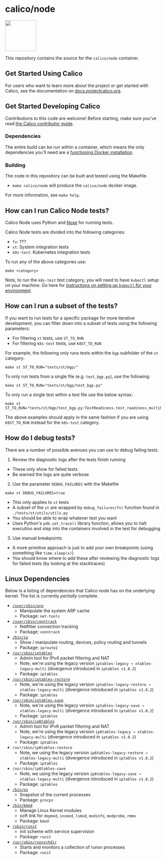 # calico/node
<img src="http://docs.projectcalico.org/images/felix.png" width="100" height="100">

This repository contains the source for the `calico/node` container.

## Get Started Using Calico

For users who want to learn more about the project or get started with Calico, see the documentation on [docs.projectcalico.org](https://docs.projectcalico.org).

## Get Started Developing Calico

Contributions to this code are welcome! Before starting, make sure you've read [the Calico contributor guide][contrib].

### Dependencies

The entire build can be run within a container, which means the only dependencies you'll need are a [functioning Docker installation](https://docs.docker.com/engine/installation/).

### Building

The code in this repository can be built and tested using the Makefile.

- `make calico/node` will produce the `calico/node` docker image.

For more information, see `make help`.

[contrib]: https://github.com/projectcalico/calico/blob/master/CONTRIBUTING_CODE.md

## How can I run Calico Node tests?

Calico Node uses Python and [Nose](https://nose.readthedocs.io/en/latest/) for running tests.

Calico Node tests are divided into the following categories: 
- `fv`: ???
- `st`: System integration tests 
- `k8s-test`: Kubernetes integration tests 

To run any of the above categories use: 
```
make <category>
```

Note, to run the `k8s-test` test category, you will need to have `kubectl` setup on your machine. Go here for [instructions on setting up `kubectl` for your environment](https://kubernetes.io/docs/tasks/tools/install-kubectl/).  

## How can I run a subset of the tests?

If you want to run tests for a specific package for more iterative development, you can filter down into a subset of tests using the following parameters: 
- For filtering `st` tests, use `ST_TO_RUN` 
- For filtering `k8s-test` tests, use `K8ST_TO_RUN` 

For example, the following only runs tests within the `bgp` subfolder of the `st` category: 
```
make st ST_TO_RUN="tests/st/bgp/"
```

To only run tests from a single file (e.g. `test_bgp.py`), use the following: 
```
make st ST_TO_RUN="tests/st/bgp/test_bgp.py"
```

To only run a single test within a test file use the below syntax: 
```
make st ST_TO_RUN="tests/st/bgp/test_bgp.py:TestReadiness.test_readiness_multihost"
```

The above examples should apply in the same fashion if you are using `K8ST_TO_RUN` instead for the `k8s-test` category. 

## How do I debug tests?
There are a number of possible avenues you can use to debug failing tests. 

1. Review the diagnostic logs after the tests finish running 
- These only show for failed tests
- Be warned the logs are quite verbose 
2. Use the parameter `DEBUG_FAILURES` with the Makefile 
```
make st DEBUG_FAILURES=true
```
- This only applies to `st` tests 
- A subset of the `st` are wrapped by `debug_failures(fn)` function found in `./tests/st/utils/utils.py`
- You should be able to wrap whatever test you want 
- Uses Python's `pdb.set_trace()` library function, allows you to halt executino and step into the containers involved in the test for debugging 
3. Use manual breakpoints 
- A more primitive approach is just to add your own breakpoints (using something like `time.sleep(x)`)
- You should know where to add these after reviewing the diagnostic logs for failed tests (by looking at the stacktraces)

## Linux Dependencies 
Below is a listing of dependencies that Calico node has on the underlying kernel. The list is currently _partially_ complete. 

- [`/user/sbin/arp`](http://man7.org/linux/man-pages/man8/arp.8.html)
    - Manipulate the system ARP cache
    - Package: `net-tools`
- [`/user/sbin/conntrack`](http://man7.org/linux/man-pages/man8/arp.8.html)
    - Netfilter connection tracking
    - Package: `conntrack`
- [`/bin/ip`](https://linux.die.net/man/8/ip)
    - Show / manipulate routing, devices, policy routing and tunnels
    - Package: `iproute2`
- [`/usr/sbin/iptables`](https://linux.die.net/man/8/iptables)
    - Admin tool for IPv4 packet filtering and NAT
    - Note, we're using the legacy version `iptables-legacy → xtables-legacy-multi` (divergence introduced in `iptables v1.8.2`)
    - Package: `iptables`
- [`/usr/sbin/iptables-restore`](https://linux.die.net/man/8/iptables-restore)
    - Note, we're using the legacy version `iptables-legacy-restore → xtables-legacy-multi` (divergence introduced in `iptables v1.8.2`)
    - Package: `iptables`
- [`/usr/sbin/iptables-save`](https://linux.die.net/man/8/iptables-save)
    - Note, we're using the legacy version `iptables-legacy-save → xtables-legacy-multi` (divergence introduced in `iptables v1.8.2`)
    - Package: `iptables`
- [`/usr/sbin/ip6tables`](https://linux.die.net/man/8/ip6tables)
    - Admin tool for IPv6 packet filtering and NAT
    - Note, we're using the legacy version `ip6tables-legacy → xtables-legacy-multi` (divergence introduced in `iptables v1.8.2`)
    - Package: `iptables`
- `/usr/sbin/ip6tables-restore`
    - Note, we using the legacy version `ip6tables-legacy-restore → xtables-legacy-multi` (divergence introduced in `iptables v1.8.2`)
    - Package: `iptables`
- `/usr/sbin/ip6tables-save`
    - Note, we using the legacy version `ip6tables-legacy-save → xtables-legacy-multi` (divergence introduced in `iptables v1.8.2`)
    - Package: `iptables`
- [`/bin/ps`](https://linux.die.net/man/1/ps)
    - Snapshot of the current processes 
    - Package: `procps`
- [`/bin/kmod`](http://man7.org/linux/man-pages/man8/kmod.8.html)
    - Manage Linux Kernel modules 
    - soft link for `depmod`, `insmod`, `lsmod`, `modinfo`, `modprobe`, `rmmo`
    - Package: `kmod`
- [`/sbin/runit`](http://smarden.org/runit/)
    - Init scheme with service supervision
    - Package: `runit`
- [`/usr/sbin/runsvchdir`](http://smarden.org/runit/runsvdir.8.html)
    - Starts and monitors a collection of runsv processes
    - Package: `runit`
